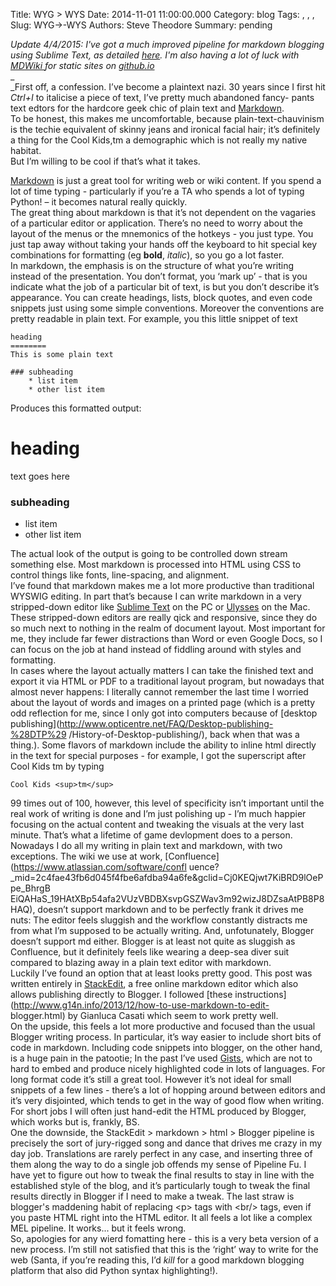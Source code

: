 Title: WYG > WYS
Date: 2014-11-01 11:00:00.000
Category: blog
Tags: , , , 
Slug: WYG->-WYS
Authors: Steve Theodore
Summary: pending

_Update 4/4/2015:  I've got a much improved pipeline for markdown blogging
using Sublime Text, as detailed
[here](http://techartsurvival.blogspot.com/2015/03/markdown-wrapup.html).  I'm
also having a lot of luck with [MDWiki
](http://dynalon.github.io/mdwiki/#!index.md)for static sites on
[github.io](http://github.io/)_  
_  
_First off, a confession. I’ve become a plaintext nazi. 30 years since I first
hit _Ctrl+I_ to italicise a piece of text, I’ve pretty much abandoned fancy-
pants text edtors for the hardcore geek chic of plain text and
[Markdown](http://daringfireball.net/projects/markdown/syntax).  
To be honest, this makes me uncomfortable, because plain-text-chauvinism is
the techie equivalent of skinny jeans and ironical facial hair; it’s
definitely a thing for the Cool Kids,tm a demographic which is not really my
native habitat.  
 But I’m willing to be cool if that’s what it takes.  
  
  
  
[Markdown](http://daringfireball.net/projects/markdown/syntax) is just a great
tool for writing web or wiki content. If you spend a lot of time typing -
particularly if you’re a TA who spends a lot of typing Python! – it becomes
natural really quickly.  
The great thing about markdown is that it’s not dependent on the vagaries of a
particular editor or application. There’s no need to worry about the layout of
the menus or the mnemonics of the hotkeys - you just type. You just tap away
without taking your hands off the keyboard to hit special key combinations for
formatting (eg **bold**, _italic_), so you go a lot faster.  
In markdown, the emphasis is on the structure of what you’re writing instead
of the presentation. You don’t format, you ‘mark up’ - that is you indicate
what the job of a particular bit of text, is but you don’t describe it’s
appearance. You can create headings, lists, block quotes, and even code
snippets just using some simple conventions. Moreover the conventions are
pretty readable in plain text. For example, you this little snippet of text  

    
    
    heading  
    ========  
    This is some plain text  
      
    ### subheading  
        * list item  
        * other list item  
    

Produces this formatted output:  

# heading

text goes here  

### subheading

  * list item
  * other list item

The actual look of the output is going to be controlled down stream something
else. Most markdown is processed into HTML using CSS to control things like
fonts, line-spacing, and alignment.  
I’ve found that markdown makes me a lot more productive than traditional
WYSWIG editing. In part that’s because I can write markdown in a very
stripped-down editor like [Sublime Text](http://www.sublimetext.com/) on the
PC or [Ulysses](http://www.ulyssesapp.com/) on the Mac. These stripped-down
editors are really qick and responsive, since they do so much next to nothing
in the realm of document layout. Most important for me, they include far fewer
distractions than Word or even Google Docs, so I can focus on the job at hand
instead of fiddling around with styles and formatting.  
In cases where the layout actually matters I can take the finished text and
export it via HTML or PDF to a traditional layout program, but nowadays that
almost never happens: I literally cannot remember the last time I worried
about the layout of words and images on a printed page (which is a pretty odd
reflection for me, since I only got into computers because of [desktop
publishing](http://www.opticentre.net/FAQ/Desktop-publishing-%28DTP%29
/History-of-Desktop-publishing/), back when that was a thing.). Some flavors
of markdown include the ability to inline html directly in the text for
special purposes - for example, I got the superscript after Cool Kids tm by
typing  

    
    
    Cool Kids <sup>tm</sup>   
    

99 times out of 100, however, this level of specificity isn’t important until
the real work of writing is done and I’m just polishing up - I’m much happier
focusing on the actual content and tweaking the visuals at the very last
minute. That’s what a lifetime of game devlopment does to a person.  
Nowadays I do all my writing in plain text and markdown, with two exceptions.
The wiki we use at work, [Confluence](https://www.atlassian.com/software/confl
uence?_mid=2c4fae43fb6d045f4fbe6afdba94a6fe&gclid=Cj0KEQjwt7KiBRD9lOePpe_BhrgB
EiQAHaS_19HAtXBp54afa2VUzVBDBXsvpGSZWav3m92wizJ8DZsaAtPB8P8HAQ), doesn’t
support markdown and to be perfectly frank it drives me nuts: The editor feels
sluggish and the workflow constantly distracts me from what I’m supposed to be
actually writing. And, unfotunately, Blogger doesn’t support md either.
Blogger is at least not quite as sluggish as Confluence, but it definitely
feels like wearing a deep-sea diver suit compared to blazing away in a plain
text editor with markdown.  
Luckily I’ve found an option that at least looks pretty good. This post was
written entirely in [StackEdit](https://stackedit.io/), a free online markdown
editor which also allows publishing directly to Blogger. I followed [these
instructions](http://www.g14n.info/2013/12/how-to-use-markdown-to-edit-
blogger.html) by Gianluca Casati which seem to work pretty well.  
On the upside, this feels a lot more productive and focused than the usual
Blogger writing process. In particular, it’s way easier to include short bits
of code in markdown. Including code snippets into blogger, on the other hand,
is a huge pain in the patootie; In the past I’ve used
[Gists](https://help.github.com/articles/about-gists/), which are not to hard
to embed and produce nicely highlighted code in lots of languages. For long
format code it’s still a great tool. However it’s not ideal for small snippets
of a few lines - there’s a lot of hopping around between editors and it’s very
disjointed, which tends to get in the way of good flow when writing. For short
jobs I will often just hand-edit the HTML produced by Blogger, which works but
is, frankly, BS.  
One the downside, the StackEdit &gt; markdown &gt; html &gt; Blogger pipeline
is precisely the sort of jury-rigged song and dance that drives me crazy in my
day job. Translations are rarely perfect in any case, and inserting three of
them along the way to do a single job offends my sense of Pipeline Fu. I have
yet to figure out how to tweak the final results to stay in line with the
established style of the blog, and it’s particularly tough to tweak the final
results directly in Blogger if I need to make a tweak. The last straw is
blogger's maddening habit of replacing &lt;p&gt; tags with &lt;br/&gt; tags,
even if you paste HTML right into the HTML editor.  It all feels a lot like a
complex MEL pipeline. It works... but it feels wrong.  
So, apologies for any wierd fomatting here - this is a very beta version of a
new process. I’m still not satisfied that this is the ‘right’ way to write for
the web (Santa, if you’re reading this, I’d _kill_ for a good markdown
blogging platform that also did Python syntax highlighting!).


